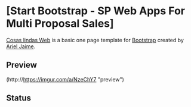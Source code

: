 # [Start Bootstrap - SP Web Apps For Multi Proposal Sales]

[Cosas lindas Web](https://arijaime.github.io/CosasLindasWeb/) is a basic one page template for [Bootstrap]() created by [Ariel Jaime](https://github.com/Arijaime).

## Preview 
(http://https://imgur.com/a/NzeChY7 "preview")






## Status


